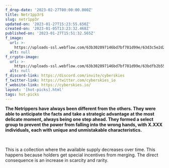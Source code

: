 ```yaml
---
f_drop-date: '2023-02-27T00:00:00.000Z'
title: Netr1pp3r$
slug: netr1pp3r
updated-on: '2023-01-27T15:23:55.650Z'
created-on: '2023-01-05T13:23:32.468Z'
published-on: '2023-01-27T15:51:32.565Z'
f_image:
  url: >-
    https://uploads-ssl.webflow.com/63b302097146bd7bf781d99e/63d3c5e2d2d6ac20eb7d755a_netrippers_pfp_1673032051224.gif
  alt: null
f_crypto-image:
  url: >-
    https://uploads-ssl.webflow.com/63b302097146bd7bf781d99e/63bdfb2b55a65662225f5fbf_9297384_sol_blockchain_coins_cryptocurrency_crypto_icon.svg
  alt: null
f_discord-link: https://discord.com/invite/cyberskies
f_twitter-link: https://twitter.com/cyberskies_io
f_website-link: https://cyberskies.io/
layout: '[hot-picks].html'
tags: hot-picks
---
```


**The Netrippers have always been different from the others. They were able to anticipate the facts and take a strategic advantage at the most delicate moment, always being one step ahead. They formed a select group to prevent the power from falling into the wrong hands, with X.XXX individuals, each with unique and unmistakable characteristics.**‍

‍

This is a collection where the available supply decreases over time. This happens because holders get special incentives from merging. The direct consequence is an increase in scarcity and rarity.
